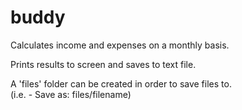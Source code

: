 # buddy
Calculates income and expenses on a monthly basis.

Prints results to screen and saves to text file.  

A 'files' folder can be created in order to save files to.  
(i.e. - Save as: files/filename)

